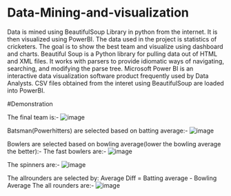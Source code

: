 # Data-Mining-and-visualization
Data is mined using BeautifulSoup Library in python from the internet. It is then visualized using PowerBI. The data used in the project is statistics of cricketers. The goal is to show the best team and visualize using dashboard and charts.
Beautiful Soup is a Python library for pulling data out of HTML and XML files. It works with parsers to provide idiomatic ways of navigating, searching, and modifying the parse tree.
Microsoft Power BI is an interactive data visualization software product frequently used by Data Analysts.
CSV files obtained from the interet using BeautifulSoup are loaded into PowerBI.

#Demonstration


The final team  is:-
![image](https://github.com/DevShah011/Data-Mining-and-visualization/assets/115929900/225fdcee-b613-457d-8762-42e5dce23a9d)

Batsman(Powerhitters) are selected based on batting average:-
![image](https://github.com/DevShah011/Data-Mining-and-visualization/assets/115929900/40cccacf-e7cc-44ae-8745-30edb34bd774)

Bowlers are selected based on bowling average(lower the bowling average the better):-
The fast bowlers are:-
![image](https://github.com/DevShah011/Data-Mining-and-visualization/assets/115929900/16aab531-fa76-4ba8-90c0-b0fc77c411c4)

The spinners are:-
![image](https://github.com/DevShah011/Data-Mining-and-visualization/assets/115929900/a20c52c3-6258-407a-a492-cbe99281cda5)

The allrounders are selected by: Average Diff = Batting average - Bowling Average
The all rounders are:-
![image](https://github.com/DevShah011/Data-Mining-and-visualization/assets/115929900/60d1531c-ae53-4c6e-8ccf-a4adbef20471)

